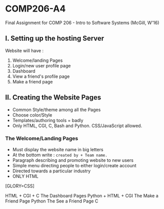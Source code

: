 # COMP206-A4
Final Assignment for COMP 206 - Intro to Software Systems (McGill, W'16)

## I. Setting up the hosting Server

Website will have :

1. Welcome/landing Pages
2. Login/new user profile page
3. Dashboard
4. View a friend's profile page
5. Make a friend page


## II. Creating the Website Pages

* Common Style/theme among all the Pages
* Choose color/Style
* Templates/authoring tools = badly
* Only HTML, CGI, C, Bash and Python. CSS/JavaScript allowed.

### The Welcome/Landing Pages

* Must display the website name in big letters
* At the bottom write : `created by + Team name.`
* Paragraph describing and promoting website to new users
* Simple menu directing people to either login/create account
* Directed towards a particular industry
* ONLY HTML

[GLORY=CSS]

HTML + CGI + C
The Dashboard Pages
Python + HTML + CGI
The Make a Friend Page
Python
The See a Friend Page
C
